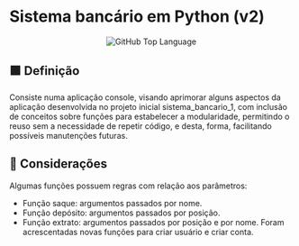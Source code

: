 # Sistema bancário em Python (v2)

<p align="center">
<img alt="GitHub Top Language" src="https://img.shields.io/github/languages/top/Marcelo-web/sistema_bancario_1" />
</p>

## 🟩 Definição

Consiste numa aplicação console, visando aprimorar alguns aspectos da aplicação desenvolvida no projeto inicial sistema_bancario_1, com inclusão de conceitos sobre funções para estabelecer a modularidade, permitindo o reuso sem a necessidade de repetir código, e desta, forma, facilitando possíveis manutenções futuras.

## 📌 Considerações
Algumas funções possuem regras com relação aos parâmetros:
 - Função saque:      argumentos passados por nome.
 - Função depósito:  argumentos passados por posição.
 - Função extrato: argumentos passados por posição e por nome.
Foram acrescentadas novas funções para criar usuário e criar conta. 